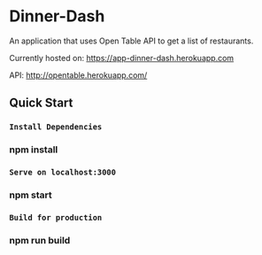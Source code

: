 # Dinner-Dash
An application that uses Open Table API to get a list of restaurants.

Currently hosted on: https://app-dinner-dash.herokuapp.com

API: http://opentable.herokuapp.com/

## Quick Start

### `Install Dependencies`
### npm install

### `Serve on localhost:3000`
### npm start

### `Build for production`
### npm run build
